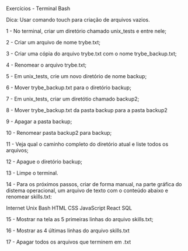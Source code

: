 Exercícios - Terminal Bash

Dica: Usar comando touch para criação de arquivos vazios.

1 - No terminal, criar um diretório chamado unix_tests e entre nele;

2 - Criar um  arquivo de nome trybe.txt;

3 - Criar uma cópia do arquivo trybe.txt com o nome trybe_backup.txt;

4 - Renomear o arquivo trybe.txt;

5 - Em unix_tests, crie um novo diretório de nome backup;

6 - Mover trybe_backup.txt para o diretório backup;

7 - Em unix_tests, criar um diretótio chamado backup2;

8 - Mover trybe_backup.txt da pasta backup para a pasta backup2

9 - Apagar a pasta backup;

10 - Renomear pasta backup2 para backup;

11 - Veja qual o caminho completo do diretório atual e liste todos os arquivos;

12 - Apague o diretório backup;

13 - Limpe o terminal.


14 - Para os próximos passos, criar de forma manual, na parte gráfica do distema operacional, um arquivo de texto com o conteúdo abaixo e renomear skills.txt:

Internet
Unix
Bash
HTML
CSS
JavaScript
React
SQL

15 - Mostrar na tela as 5 primeiras linhas do arquivo skills.txt;

16 - Mostrar as 4 últimas linhas do arquivo skills.txt

17 - Apagar todos os arquivos que terminem em .txt
